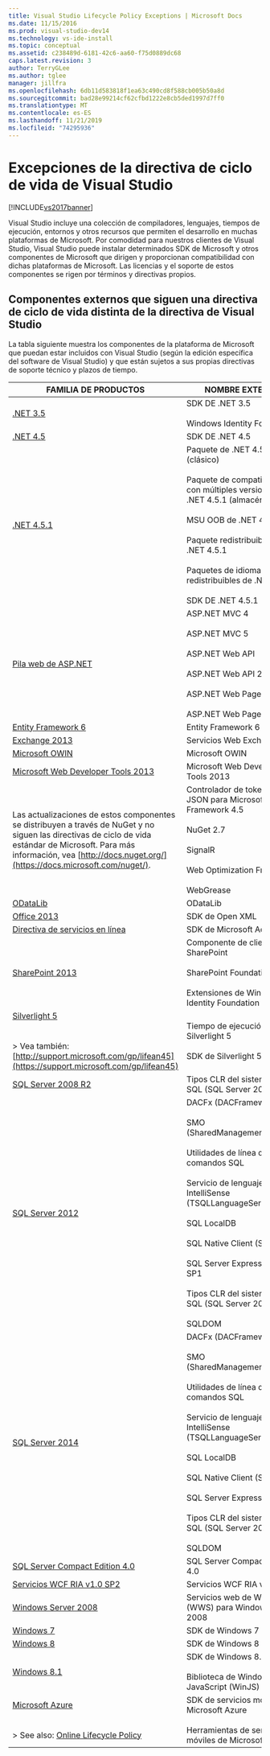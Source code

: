 ```yaml
---
title: Visual Studio Lifecycle Policy Exceptions | Microsoft Docs
ms.date: 11/15/2016
ms.prod: visual-studio-dev14
ms.technology: vs-ide-install
ms.topic: conceptual
ms.assetid: c238489d-6181-42c6-aa60-f75d0889dc68
caps.latest.revision: 3
author: TerryGLee
ms.author: tglee
manager: jillfra
ms.openlocfilehash: 6db11d583818f1ea63c490cd8f588cb005b50a8d
ms.sourcegitcommit: bad28e99214cf62cfbd1222e8cb5ded1997d7ff0
ms.translationtype: MT
ms.contentlocale: es-ES
ms.lasthandoff: 11/21/2019
ms.locfileid: "74295936"
---
```

# <a name="visual-studio-lifecycle-policy-exceptions"></a>Excepciones de la directiva de ciclo de vida de Visual Studio
[!INCLUDE[vs2017banner](../includes/vs2017banner.md)]

Visual Studio incluye una colección de compiladores, lenguajes, tiempos de ejecución, entornos y otros recursos que permiten el desarrollo en muchas plataformas de Microsoft. Por comodidad para nuestros clientes de Visual Studio, Visual Studio puede instalar determinados SDK de Microsoft y otros componentes de Microsoft que dirigen y proporcionan compatibilidad con dichas plataformas de Microsoft. Las licencias y el soporte de estos componentes se rigen por términos y directivas propios.  
  
## <a name="external-components-that-follow-a-lifecycle-policy-other-than-the-visual-studio-policy"></a>Componentes externos que siguen una directiva de ciclo de vida distinta de la directiva de Visual Studio  
 La tabla siguiente muestra los componentes de la plataforma de Microsoft que puedan estar incluidos con Visual Studio (según la edición específica del software de Visual Studio) y que están sujetos a sus propias directivas de soporte técnico y plazos de tiempo.  
  
|FAMILIA DE PRODUCTOS|NOMBRE EXTERNO|  
|--------------------|-------------------|  
|[.NET 3.5](https://support.microsoft.com/lifecycle/search?sort=PN&alpha=net%20framework%203.5&Filter=FilterNO)|SDK DE .NET 3.5<br /><br /> Windows Identity Foundation|  
|[.NET 4.5](https://support.microsoft.com/lifecycle/search?sort=PN&alpha=net%20framework%204.5&Filter=FilterNO)|SDK DE .NET 4.5|  
|[.NET 4.5.1](https://support.microsoft.com/lifecycle/search?sort=PN&alpha=.NET%20Framework%204.5.1&Filter=FilterNO)|Paquete de .NET 4.5.1 (clásico)<br /><br /> Paquete de compatibilidad con múltiples versiones de .NET 4.5.1 (almacén)<br /><br /> MSU OOB de .NET 4.5.1<br /><br /> Paquete redistribuible de .NET 4.5.1<br /><br /> Paquetes de idiomas redistribuibles de .NET 4.5.1<br /><br /> SDK DE .NET 4.5.1|  
|[Pila web de ASP.NET](https://go.microsoft.com/fwlink/?LinkId=328918)|ASP.NET MVC 4<br /><br /> ASP.NET MVC 5<br /><br /> ASP.NET Web API<br /><br /> ASP.NET Web API 2<br /><br /> ASP.NET Web Pages 2<br /><br /> ASP.NET Web Pages 3|  
|[Entity Framework 6](https://go.microsoft.com/fwlink/?LinkId=328950)|Entity Framework 6|  
|[Exchange 2013](https://go.microsoft.com/fwlink/?LinkId=328950)|Servicios Web Exchange|  
|[Microsoft OWIN](https://go.microsoft.com/fwlink/?LinkId=328951)|Microsoft OWIN|  
|[Microsoft Web Developer Tools 2013](https://go.microsoft.com/fwlink/?LinkId=328952)|Microsoft Web Developer Tools 2013|  
|Las actualizaciones de estos componentes se distribuyen a través de NuGet y no siguen las directivas de ciclo de vida estándar de Microsoft.  Para más información, vea [http://docs.nuget.org/](https://docs.microsoft.com/nuget/).|Controlador de token web JSON para Microsoft .NET Framework 4.5<br /><br /> NuGet 2.7<br /><br /> SignalR<br /><br /> Web Optimization Framework<br /><br /> WebGrease|  
|[ODataLib](https://go.microsoft.com/fwlink/?LinkId=328954)|ODataLib|  
|[Office 2013](https://support.microsoft.com/lifecycle/search/?p1=16674)|SDK de Open XML|  
|[Directiva de servicios en línea](https://support.microsoft.com/hub/4095338/microsoft-lifecycle-policy)|SDK de Microsoft Ads|  
|[SharePoint 2013](https://support.microsoft.com/lifecycle/search?sort=PN&alpha=sharepoint%20server%202013&Filter=FilterNO)|Componente de cliente de SharePoint<br /><br /> SharePoint Foundation 2013<br /><br /> Extensiones de Windows Identity Foundation|  
|[Silverlight 5](https://support.microsoft.com/lifecycle/search/?p1=16278)<br /><br /> <br />> Vea también: [http://support.microsoft.com/gp/lifean45](https://support.microsoft.com/gp/lifean45)|Tiempo de ejecución de Silverlight 5<br /><br /> SDK de Silverlight 5|  
|[SQL Server 2008 R2](https://support.microsoft.com/lifecycle/search?sort=PN&alpha=SQL%20Server%202008%20R2&Filter=FilterNO)|Tipos CLR del sistema de SQL (SQL Server 2008 R2)|  
|[SQL Server 2012](https://support.microsoft.com/lifecycle/search?sort=PN&alpha=SQL%20Server%202012&Filter=FilterNO)|DACFx (DACFramework)<br /><br /> SMO (SharedManagementObjects)<br /><br /> Utilidades de línea de comandos SQL<br /><br /> Servicio de lenguaje SQL: IntelliSense (TSQLLanguageService)<br /><br /> SQL LocalDB<br /><br /> SQL Native Client (Sqlncli)<br /><br /> SQL Server Express 2012 SP1<br /><br /> Tipos CLR del sistema de SQL (SQL Server 2012)<br /><br /> SQLDOM|  
|[SQL Server 2014](https://support.microsoft.com/lifecycle/search?sort=PN&alpha=SQL%20Server%202014&Filter=FilterNO)|DACFx (DACFramework)<br /><br /> SMO (SharedManagementObjects)<br /><br /> Utilidades de línea de comandos SQL<br /><br /> Servicio de lenguaje SQL: IntelliSense (TSQLLanguageService)<br /><br /> SQL LocalDB<br /><br /> SQL Native Client (Sqlncli)<br /><br /> SQL Server Express 2014<br /><br /> Tipos CLR del sistema de SQL (SQL Server 2014)<br /><br /> SQLDOM|  
|[SQL Server Compact Edition 4.0](https://support.microsoft.com/lifecycle/search/?p1=16106)|SQL Server Compact Edition 4.0|  
|[Servicios WCF RIA v1.0 SP2](https://go.microsoft.com/fwlink/?LinkId=328955)|Servicios WCF RIA v1.0 SP2|  
|[Windows Server 2008](https://support.microsoft.com/lifecycle/search?sort=PN&alpha=Windows%20Server%202008&Filter=FilterNO)|Servicios web de Windows (WWS) para Windows Server 2008|  
|[Windows 7](https://support.microsoft.com/lifecycle/search/?c2=14019)|SDK de Windows 7|  
|[Windows 8](https://support.microsoft.com/lifecycle/search/?c2=16796)|SDK de Windows 8|  
|[Windows 8.1](https://support.microsoft.com/lifecycle/search?sort=PN&alpha=windows%208.1&Filter=FilterNO)|SDK de Windows 8.1<br /><br /> Biblioteca de Windows para JavaScript (WinJS)|  
|[Microsoft Azure](https://support.microsoft.com/help/18486/lifecycle-faq-azure)<br /><br /> <br />> See also: [Online Lifecycle Policy](https://support.microsoft.com/hub/4095338/microsoft-lifecycle-policy)|SDK de servicios móviles de Microsoft Azure<br /><br /> Herramientas de servicios móviles de Microsoft Azure|